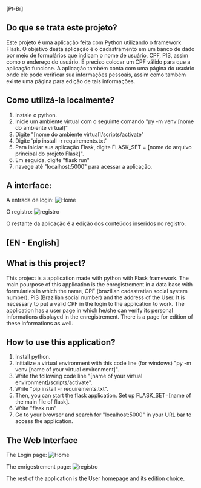 [Pt-Br]

Do que se trata este projeto?
-------------

Este projeto é uma aplicação feita com Python utilizando o framework Flask. O objetivo desta aplicação é o cadastramento em um banco de dado por meio de formulários que indicam o nome de usuário, CPF, PIS, assim como o endereço do usuário. É preciso colocar um CPF válido para que a aplicação funcione. A aplicação também conta com uma página do usuário onde ele pode verificar sua informações pessoais, assim como também existe uma página para edição de tais informações. 

Como utilizá-la localmente?
---------------

1. Instale o python.
2. Inicie um ambiente virtual com o seguinte comando "py -m venv [nome do ambiente virtual]"
3. Digite "[nome do ambiente virtual]/scripts/activate"
5. Digite 'pip install -r requirements.txt'
6. Para iniciar sua aplicação Flask, digite FLASK_SET = [nome do arquivo principal do projeto Flask]".
7. Em seguida, digite "flask run"
8. navege até "localhost:5000" para acessar a aplicação.

A interface:
----------
A entrada de login:
![Home](https://github.com/dansal0807/Projeto_cadastoflask/blob/main/imagens/home.jpeg)

O registro:
![registro](https://github.com/dansal0807/Projeto_cadastoflask/blob/main/imagens/registro.jpeg)

O restante da aplicação é a edição dos conteúdos inseridos no registro.


[EN - English]
-------------------------------

What is this project?
-------------
This project is a application made with python with Flask framework. The main pourpose of this application is the enregistrement in a data base with formularies in which the name, CPF (brazilian cadastratian social system number), PIS (Brazilian social number) and the address of the User. It is necessary to put a valid CPF in the login to the application to work. The application has a user page in which he/she can verify its personal informations displayed in the enregistrement. There is a page for edition of these informations as well.

How to use this application?
-------------
1. Install python.
2. Initialize a virtual environment with this code line (for windows) "py -m venv [name of your virtual environment]".
3. Write the following code line "[name of your virtual environment]/scripts/activate".
5. Write "pip install -r requirements.txt".
6. Then, you can start the flask application. Set up FLASK_SET=[name of the main file of flask].
7. Write "flask run"
8. Go to your browser and search for "localhost:5000" in your URL bar to access the application.

The Web Interface
----------
The Login page:
![Home](https://github.com/dansal0807/Projeto_cadastoflask/blob/main/imagens/home.jpeg)

The enrigestrement page:
![registro](https://github.com/dansal0807/Projeto_cadastoflask/blob/main/imagens/registro.jpeg)

The rest of the application is the User homepage and its edition choice.
